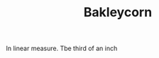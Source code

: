 ---
title: Bakleycorn
permalink: "/definitions/bakleycorn.html"
body: In linear measure. Tbe third of an inch
published_at: '2018-07-07'
layout: post
---